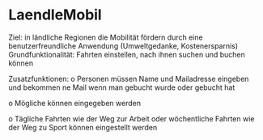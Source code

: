 # LaendleMobil

Ziel:    in ländliche Regionen die Mobilität fördern durch eine benutzerfreundliche Anwendung (Umweltgedanke, Kostenersparnis)
Grundfunktionalität:      Fahrten einstellen, nach ihnen suchen und buchen können

Zusatzfunktionen:
  o Personen müssen Name und Mailadresse eingeben und bekommen ne Mail wenn man gebucht wurde oder gebucht hat
  
  o Mögliche können eingegeben werden
  
  o Tägliche Fahrten wie der Weg zur Arbeit oder wöchentliche Fahrten wie der Weg zu Sport können eingestellt werden
   
